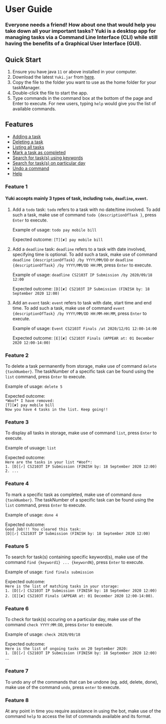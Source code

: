 # User Guide
### Everyone needs a friend! How about one that would help you take down all your important tasks? Yuki is a desktop app for managing tasks via a Command Line Interface (CLI) while still having the benefits of a Graphical User Interface (GUI).

## Quick Start
1. Ensure you have java `11` or above installed in your computer.
2. Download the latest `Yuki.jar` from [here](https://github.com/samlsm/ip/releases).
3. Copy the file to the folder you want to use as the home folder for your taskManager.
4. Double-click the file to start the app.
5. Type commands in the command box at the bottom of the page and Enter to execute. For new users, typing `help` would give you the list of available commands.


## Features 
   * [Adding a task](#feature-1)
   * [Deleting a task](#feature-2)
   * [Listing all tasks](#feature-3)
   * [Mark a task as completed](#feature-4)
   * [Search for task(s) using keywords](#feature-5)
   * [Search for task(s) on particular day](#feature-6)
   * [Undo a command](#feature-7)
   * [Help](#feature-8)

### Feature 1
#### Yuki accepts mainly 3 types of task, including `todo`, `deadline`, `event`.

1. Add a `todo` task:
`todo` refers to a task with no date/time involved. To add such a task, make use of command `todo {descriptionOfTask
}`, press `Enter` to execute.
                                                                                                                              
    Example of usage: `todo pay mobile bill`                 
    
    Expected outcome: `[T][✘] pay mobile bill`

2. Add a `deadline` task:
`deadline` refers to a task with date involved, specifying time is optional. To add such a task, make use of command  `deadline {descriptionOfTask} /by YYYY/MM/DD` or  `deadline {descriptionOfTask} /by YYYY/MM/DD HH:MM`, press `Enter` to execute. 

    Example of usage: `deadline CS2103T IP Submission /by 2020/09/18 12:00`
    
    Expected outcome: `[D][✘] CS2103T IP Submission (FINISH by: 18 September 2020 12:00)`

3. Add an `event` task:
`event` refers to task with date, start time and end time. To add such a task, make use of command `event {descriptionOfTask} /by YYYY/MM/DD HH:MM-HH:MM`, press `Enter` to execute.

    Example of usage: `Event CS2103T Finals /at 2020/12/01 12:00-14:00`

    Expected outcome: `[E][✘] CS2103T Finals (APPEAR at: 01 December 2020 12:00-14:00)`

### Feature 2
To delete a task permanently from storage, make use of command `delete {taskNumber}`. The taskNumber of a specific task can be found using the `list` command, press `Enter` to execute.

Example of usage: `delete 5`

Expected outcome:<br />
`*Woof* I have removed:`<br />
`[T][✘] pay mobile bill`<br />
`Now you have 4 tasks in the list. Keep going!!`

### Feature 3
To display all tasks in storage, make use of command  `list`, press `Enter` to execute.

Example of usuage:
`list`

Expected outcome:<br />
`Here are the tasks in your list *Woof*:`<br />
`1. [D][✓] CS2103T IP Submission (FINISH by: 18 September 2020 12:00)`<br />
`2. ... `

### Feature 4 
To mark a specific task as completed, make use of command `done {taskNumber}`. The taskNumber of a specific task can be found using the `list` command, press `Enter` to execute.

Example of usage:
`done 4`

Expected outcome: <br />
`Good Job!!! You cleared this task:`<br />
`[D][✓] CS2103T IP Submission (FINISH by: 18 September 2020 12:00)`

### Feature 5
To search for task(s) containing specific keyword(s), make use of the command `find {keyword1} ... {keywordN}`, press `Enter` to execute.

Example of usage:
`find finals submission`

Expected outcome: <br />
`Here is the list of matching tasks in your storage:`<br />
`1. [D][✓] CS2103T IP Submission (FINISH by: 18 September 2020 12:00)`<br />
`2. [E][✘] CS2103T Finals (APPEAR at: 01 December 2020 12:00-14:00)`.

### Feature 6
To check for task(s) occuring on a particular day, make use of the command `check YYYY:MM:DD`, press `Enter` to execute.

Example of usage:
`check 2020/09/18`

Expected outcome: <br />
`Here is the list of ongoing tasks on 20 September 2020:`<br />
`1. [D][✓] CS2103T IP Submission (FINISH by: 18 September 2020 12:00)`<br />
...

### Feature 7
To undo any of the commands that can be undone (eg. add, delete, done), make use of the command `undo`, press `enter` to execute.

### Feature 8
At any point in time you require assistance in using the bot, make use of the command `help` to access the list of commands available and its format. 
